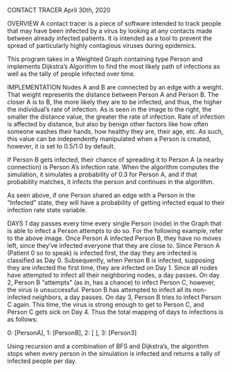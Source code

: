 CONTACT TRACER
April 30th, 2020


OVERVIEW
A contact tracer is a piece of software intended to track people that may have been infected by a virus by looking at any contacts made between already infected patients. It is intended as a tool to prevent the spread of particularly highly contagious viruses during epidemics.

This program takes in a Weighted Graph containing type Person and implements Dijkstra’s Algorithm to find the most likely path of infections as well as the tally of people infected over time.


IMPLEMENTATION
Nodes A and B are connected by an edge with a weight. That weight represents the distance between Person A and Person B. The closer A is to B, the more likely they are to be infected, and thus, the higher the individual’s rate of infection.
As is seen in the image to the right, the smaller the distance value, the greater the rate of infection. Rate of infection is affected by distance, but also by benign other factors like how often someone washes their hands, how healthy they are, their age, etc. As such, this value can be independently manipulated when a Person is created, however, it is set to 0.5/1.0 by default.

If Person B gets infected, their chance of spreading it to Person A (a nearby connection) is Person A’s infection rate. When the algorithm computes the simulation, it simulates a probability of 0.3 for Person A, and if that probability matches, it infects the person and continues in the algorithm.

As seen above, if one Person shared an edge with a Person in the “Infected” state, they will have a probability of getting infected equal to their infection rate state variable.


DAYS
1 day passes every time every single Person (node) in the Graph that is able to infect a Person attempts to do so. For the following example, refer to the above image. Once Person A infected Person B, they have no moves left, since they’ve infected everyone that they are close to. Since Person A (Patient 0 so to speak) is infected first, the day they are infected is classified as Day 0. Subsequently, when Person B is infected, supposing they are infected the first time, they are infected on Day 1. Since all nodes have attempted to infect all their neighboring nodes, a day passes. On day 2, Person B “attempts” (as in, has a chance) to infect Person C, however, the virus is unsuccessful. Person B has attempted to infect all its non-infected neighbors, a day passes. On day 3, Person B tries to infect Person C again. This time, the virus is strong enough to get to Person C, and Person C gets sick on Day 4. Thus the total mapping of days to infections is as follows:

0: [PersonA], 1: [PersonB], 2: [ ], 3: [Person3]

Using recursion and a combination of BFS and Dijkstra’s, the algorithm stops when every person in the simulation is infected and returns a tally of infected people per day.
